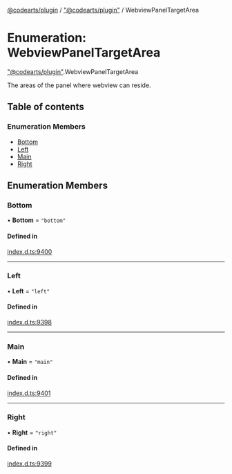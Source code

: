 [@codearts/plugin](../README.md) / ["@codearts/plugin"](../modules/_codearts_plugin_.md) / WebviewPanelTargetArea

# Enumeration: WebviewPanelTargetArea

["@codearts/plugin"](../modules/_codearts_plugin_.md).WebviewPanelTargetArea

The areas of the panel where webview can reside.

## Table of contents

### Enumeration Members

- [Bottom](codearts_plugin_.WebviewPanelTargetArea.md#bottom)
- [Left](codearts_plugin_.WebviewPanelTargetArea.md#left)
- [Main](codearts_plugin_.WebviewPanelTargetArea.md#main)
- [Right](codearts_plugin_.WebviewPanelTargetArea.md#right)

## Enumeration Members

### Bottom

• **Bottom** = ``"bottom"``

#### Defined in

[index.d.ts:9400](https://github.com/shuyaqian/cloudide-plugin-api/blob/5b69219/index.d.ts#L9400)

___

### Left

• **Left** = ``"left"``

#### Defined in

[index.d.ts:9398](https://github.com/shuyaqian/cloudide-plugin-api/blob/5b69219/index.d.ts#L9398)

___

### Main

• **Main** = ``"main"``

#### Defined in

[index.d.ts:9401](https://github.com/shuyaqian/cloudide-plugin-api/blob/5b69219/index.d.ts#L9401)

___

### Right

• **Right** = ``"right"``

#### Defined in

[index.d.ts:9399](https://github.com/shuyaqian/cloudide-plugin-api/blob/5b69219/index.d.ts#L9399)
